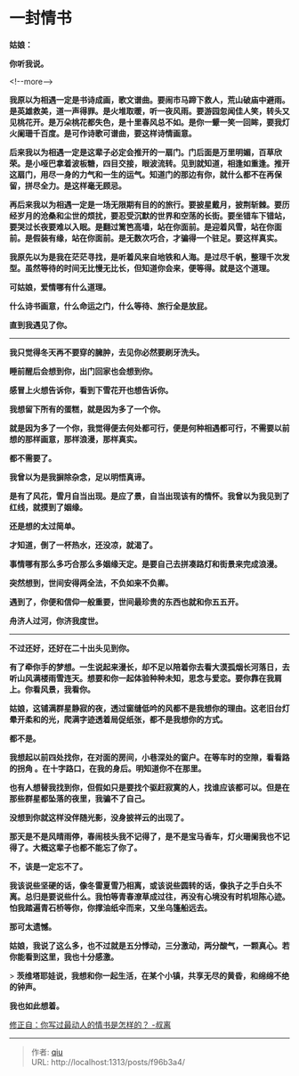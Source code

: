 # 一封情书


**姑娘：**

 **你听我说。** 

&lt;!--more--&gt;

**我原以为相遇一定是书诗成画，歌文谱曲。要闹市马蹄下救人，荒山破庙中避雨。是英雄救美，道一声得罪。是火堆取暖，听一夜风雨。要游园忽闻佳人笑，转头又见桃花开。是万朵桃花都失色，是十里春风总不如。是你一颦一笑一回眸，要我灯火阑珊千百度。是可作诗歌可谱曲，要这样诗情画意。**

 **后来我以为相遇一定是这辈子必定会推开的一扇门。门后面是万里明媚，百草欣荣。是小哑巴拿着波板糖，四目交接，眼波流转。见到就知道，相逢如重逢。推开这扇门，用尽一身的力气和一生的运气。知道门的那边有你，就什么都不在再保留，拼尽全力。是这样毫无顾忌。**

 **再后来我以为相遇一定是一场无限期有目的的旅行。要披星戴月，披荆斩棘。要历经岁月的沧桑和尘世的烦扰，要忍受沉默的世界和空荡的长街。要坐错车下错站，要哭过长夜要难以入眠。是翻过篱笆高墙，站在你面前。是迎着风雪，站在你面前。是假装有缘，站在你面前。是无数次巧合，才骗得一个驻足。要这样真实。**

**我原先以为是我在茫茫寻找，是听着风来自地铁和人海。是过尽千帆，整理千次发型。虽然等待的时间无比慢无比长，但知道你会来，便等得。就是这个道理。**

**可姑娘，爱情哪有什么道理。**

**什么诗书画意，什么命运之门，什么等待、旅行全是放屁。**

**直到我遇见了你。**

---

**我只觉得冬天再不要穿的臃肿，去见你必然要刷牙洗头。**

**睡前醒后会想到你，出门回家也会想到你。**

**感冒上火想告诉你，看到下雪花开也想告诉你。**

**我想留下所有的蛋糕，就是因为多了一个你。**



**就是因为多了一个你，我觉得便去何处都可行，便是何种相遇都可行，不需要以前想的那样画意，那样浪漫，那样真实。**

**都不需要了。**

**我曾以为是我摒除杂念，足以明悟真谛。**

**是有了风花，雪月自当出现。是应了景，自当出现该有的情怀。我曾以为我见到了红线，就摸到了姻缘。**

**还是想的太过简单。**

**才知道，倒了一杯热水，还没凉，就渴了。**

**事情哪有那么多巧合那么多姻缘天定。是要自己去拼凑路灯和街景来完成浪漫。**

**突然想到，世间安得两全法，不负如来不负卿。**

**遇到了，你便和信仰一般重要，世间最珍贵的东西也就和你五五开。**

**舟济人过河，你济我度世。**

---

**不过还好，还好在二十出头见到你。**

**有了牵你手的梦想。一生说起来漫长，却不足以陪着你去看大漠孤烟长河落日，去听山风满楼雨雪连天。想要和你一起体验种种未知，思念与爱恋。要你靠在我肩上。你看风景，我看你。**

**姑娘，这铺满群星静寂的夜，透过窗缝低吟的风都不是我想你的理由。这老旧台灯晕开柔和的光，爬满字迹透着局促纸张，都不是我想你的方式。**

**都不是。**

**我想起以前四处找你，在对面的房间，小巷深处的窗户。在等车时的空隙，看看路的拐角 。在十字路口，在我的身后。明知道你不在那里。**

**也有人想替我找到你，但假如只是要找个驱赶寂寞的人，找谁应该都可以。但是在那些群星都坠落的夜里，我骗不了自己。**

**没想到你就这样没伴随光影，没身披祥云的出现了。**

**那天是不是风晴雨停，春闹枝头我不记得了，是不是宝马香车，灯火珊阑我也不记得了。大概这辈子也都不能忘了你了。**

**不，该是一定忘不了。**

**我该说些坚硬的话，像冬雷夏雪乃相离，或该说些圆转的话，像执子之手白头不离。总归是要说些什么。我怕等青春潦草成过往，再没有心境没有时机坦陈心迹。怕我踏遍青石桥等你，你撑油纸伞而来，又坐乌篷船远去。**

**那可太遗憾。**

**姑娘，我说了这么多，也不过就是五分悸动，三分激动，两分酸气，一颗真心。若你能看到这里，我也十分感激。**

&gt; **茨维塔耶娃说，我想和你一起生活，在某个小镇，共享无尽的黄昏，和绵绵不绝的钟声。**

**我也如此想着。**



[修正自：你写过最动人的情书是怎样的？      -叔离](https://www.zhihu.com/question/23114749/answer/34750671)


---

> 作者: [qiu](https://qiufenggit.github.io/)  
> URL: http://localhost:1313/posts/f96b3a4/  

